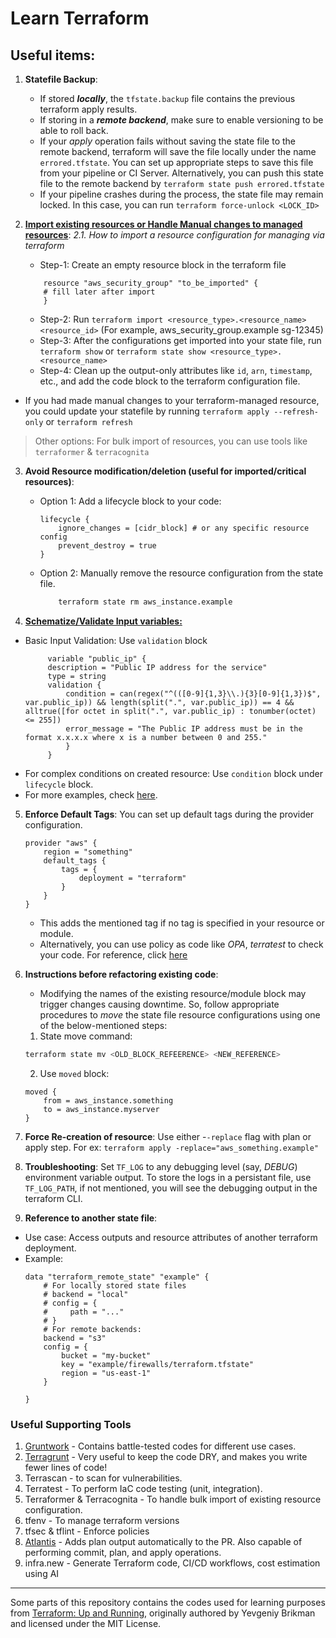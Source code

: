 # Learn Terraform

## Useful items:

1. **Statefile Backup**: 
    - If stored _**locally**_, the `tfstate.backup` file contains the previous terraform apply results. 
    - If storing in a _**remote backend**_, make sure to enable versioning to be able to roll back.
    - If your _apply_ operation fails without saving the state file to the remote backend, terraform will save the file locally under the name `errored.tfstate`. You can set up appropriate steps to save this file from your pipeline or CI Server. Alternatively, you can push this state file to the remote backend by `terraform state push errored.tfstate`
    - If your pipeline crashes during the process, the state file may remain locked. In this case, you can run `terraform force-unlock <LOCK_ID>`

2. **[Import existing resources or Handle Manual changes to managed resources](https://developer.hashicorp.com/terraform/language/import)**:
  _2.1. How to import a resource configuration for managing via terraform_
   - Step-1: Create an empty resource block in the terraform file 
    ```hcl
        resource "aws_security_group" "to_be_imported" {
        # fill later after import
        }
    ```
    - Step-2: Run `terraform import <resource_type>.<resource_name> <resource_id>` (For example, aws_security_group.example sg-12345)
    - Step-3: After the configurations get imported into your state file, run `terraform show` or `terraform state show <resource_type>.<resource_name>`
    - Step-4: Clean up the output-only attributes like `id`, `arn`, `timestamp`, etc., and add the code block to the terraform configuration file.

- If you had made manual changes to your terraform-managed resource, you could update your statefile by running `terraform apply --refresh-only` or `terraform refresh`

> Other options: For bulk import of resources, you can use tools like `terraformer` & `terracognita`

3. **Avoid Resource modification/deletion (useful for imported/critical resources)**:
    - Option 1: Add a lifecycle block to your code:
        ```hcl
        lifecycle {
            ignore_changes = [cidr_block] # or any specific resource config
            prevent_destroy = true
        }
        ```
    - Option 2: Manually remove the resource configuration from the state file.
        ```sh
            terraform state rm aws_instance.example
        ```

4. **[Schematize/Validate Input variables:](https://developer.hashicorp.com/terraform/language/values/)** 
- Basic Input Validation: Use `validation` block
   ```hcl
        variable "public_ip" { 
        description = "Public IP address for the service" 
        type = string 
        validation { 
            condition = can(regex("^(([0-9]{1,3}\\.){3}[0-9]{1,3})$", var.public_ip)) && length(split(".", var.public_ip)) == 4 && alltrue([for octet in split(".", var.public_ip) : tonumber(octet) <= 255]) 
            error_message = "The Public IP address must be in the format x.x.x.x where x is a number between 0 and 255." 
            } 
        }

   ```
- For complex conditions on created resource: Use `condition` block under `lifecycle` block.
- For more examples, check [here](./05%20-%20Production%20Use%20cases/1%20-%20Input%20validation/).

5. **Enforce Default Tags**: You can set up default tags during the provider configuration.
    ```hcl
    provider "aws" {
        region = "something"
        default_tags {
            tags = {
                deployment = "terraform"
            }
        }
    }
    ```
    - This adds the mentioned tag if no tag is specified in your resource or module.
    - Alternatively, you can use policy as code like _OPA_, _terratest_ to check your code. For reference, click [here](./06%20-%20Code%20Testing%20using%20Terratest/3%20-%20OPA%20based%20testing)

6. **Instructions before refactoring existing code**:
    - Modifying the names of the existing resource/module block may trigger changes causing downtime. So, follow appropriate procedures to _move_ the state file resource configurations using one of the below-mentioned steps:
    1. State move command: 
    ```sh
    terraform state mv <OLD_BLOCK_REFEERENCE> <NEW_REFERENCE>
    ```
    2. Use `moved` block:
    ```hcl
    moved {
        from = aws_instance.something
        to = aws_instance.myserver
    }
    ```

7. **Force Re-creation of resource**: Use either -`-replace` flag with plan or apply step. For ex: `terraform apply -replace="aws_something.example"`


8. **Troubleshooting**: Set `TF_LOG` to any debugging level (say, _DEBUG_) environment variable output. To store the logs in a persistant file, use `TF_LOG_PATH`, if not mentioned, you will see the debugging output in the terraform CLI.

9. **Reference to another state file**:
- Use case: Access outputs and resource attributes of another terraform deployment.
- Example:
    ```hcl
    data "terraform_remote_state" "example" {
        # For locally stored state files
        # backend = "local"
        # config = {
        #     path = "..."
        # }
        # For remote backends:
        backend = "s3"
        config = {
            bucket = "my-bucket"
            key = "example/firewalls/terraform.tfstate"
            region = "us-east-1"
        }

    }
    ```


### Useful Supporting Tools

1. [Gruntwork](https://docs.gruntwork.io/library/reference/) - Contains battle-tested codes for different use cases.
2. [Terragrunt](https://terragrunt.gruntwork.io/docs/features/state-backend/) - Very useful to keep the code DRY, and makes you write fewer lines of code!
2. Terrascan - to scan for vulnerabilities.
3. Terratest - To perform IaC code testing (unit, integration).
4. Terraformer & Terracognita - To handle bulk import of existing resource configuration.
5. tfenv - To manage terraform versions
6. tfsec & tflint - Enforce policies
7. [Atlantis](https://www.runatlantis.io/) - Adds plan output automatically to the PR. Also capable of performing commit, plan, and apply operations.
8. infra.new - Generate Terraform code, CI/CD workflows, cost estimation using AI


---

Some parts of this repository contains the codes used for learning purposes from [Terraform: Up and Running](https://github.com/brikis98/terraform-up-and-running-code), originally authored by Yevgeniy Brikman and licensed under the MIT License.
